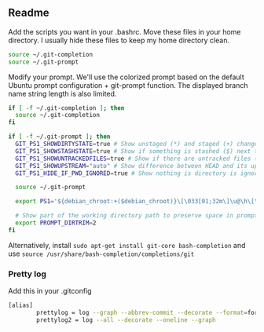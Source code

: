 ## Readme

Add the scripts you want in your .bashrc. Move these files in your home directory. 
I usually hide these files to keep my home directory clean.


```bash
source ~/.git-completion
source ~/.git-prompt
```

Modify your prompt.
We'll use the colorized prompt based on the default Ubuntu prompt configuration + git-prompt function. The displayed branch name string length is also limited.

```bash
if [ -f ~/.git-completion ]; then
  source ~/.git-completion
fi

if [ -f ~/.git-prompt ]; then
  GIT_PS1_SHOWDIRTYSTATE=true # Show unstaged (*) and staged (+) changes next to the branch name
  GIT_PS1_SHOWSTASHSTATE=true # Show if something is stashed ($) next to the branch name
  GIT_PS1_SHOWUNTRACKEDFILES=true # Show if there are untracked files (%) next to the branch name
  GIT_PS1_SHOWUPSTREAM="auto" # Show difference between HEAD and its upstream. A "<" behind, ">" ahead, "<>"  diverged and "=" no difference. 
  GIT_PS1_HIDE_IF_PWD_IGNORED=true # Show nothing is directory is ignore by git

  source ~/.git-prompt

  export PS1='${debian_chroot:+($debian_chroot)}\[\033[01;32m\]\u@\h\[\033[00m\]:\[\033[01;34m\]\w\[\033[00m\] $(__git_ps1 "[%s]") \$ '

  # Show part of the working directory path to preserve space in prompt.
  export PROMPT_DIRTRIM=2
fi
```

Alternatively, install ```sudo apt-get install git-core bash-completion``` and use ```source /usr/share/bash-completion/completions/git```


### Pretty log
Add this in your .gitconfig

```bash
[alias]
        prettylog = log --graph --abbrev-commit --decorate --format=format:'%C(bold blue)%h%C(reset) - %C(bold cyan)%aD%C(reset) %C(bold green)(%ar)%C(reset)%C(bold yellow)%d%C(reset)%n''          %C(white)%s%C(reset) %C(dim white)- %an%C(reset)' --all
        prettylog2 = log --all --decorate --oneline --graph
```
